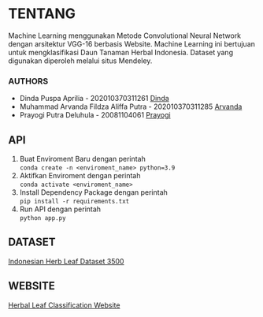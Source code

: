 # TENTANG
Machine Learning menggunakan Metode Convolutional Neural Network dengan arsitektur VGG-16 berbasis Website. Machine Learning ini bertujuan untuk mengklasifikasi Daun Tanaman Herbal Indonesia. Dataset yang digunakan diperoleh melalui situs Mendeley.

### AUTHORS
- Dinda Puspa Aprilia - 202010370311261 [Dinda](https://github.com/dindapuspaaprilia)
- Muhammad Arvanda Fildza Aliffa Putra - 202010370311285 [Arvanda](https://github.com/arvandza)
- Prayogi Putra Deluhula - 20081104061 [Prayogi](https://github.com/pdeluhula)

## API
1. Buat Enviroment Baru dengan perintah\
   `conda create -n <enviroment_name> python=3.9`
2. Aktifkan Enviroment dengan perintah\
   `conda activate <enviroment_name>`
3. Install Dependency Package dengan perintah\
   `pip install -r requirements.txt`
4. Run API dengan perintah\
   `python app.py`   

## DATASET
[Indonesian Herb Leaf Dataset 3500](https://data.mendeley.com/datasets/s82j8dh4rr)


## WEBSITE
[Herbal Leaf Classification Website](https://herb-leaf-classification.herokuapp.com/)
